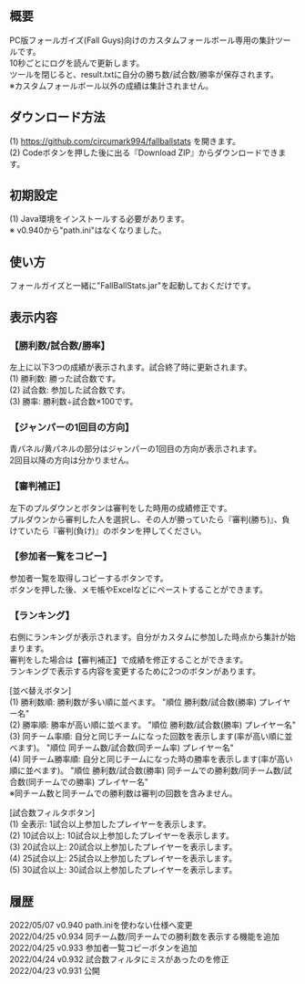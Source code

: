 ﻿## 概要  
PC版フォールガイズ(Fall Guys)向けのカスタムフォールボール専用の集計ツールです。  
10秒ごとにログを読んで更新します。  
ツールを閉じると、result.txtに自分の勝ち数/試合数/勝率が保存されます。  
※カスタムフォールボール以外の成績は集計されません。  
  
## ダウンロード方法  
(1) https://github.com/circumark994/fallballstats を開きます。  
(2) Codeボタンを押した後に出る『Download ZIP』からダウンロードできます。  
  
## 初期設定  
(1) Java環境をインストールする必要があります。  
※ v0.940から"path.ini"はなくなりました。  
  
## 使い方  
フォールガイズと一緒に"FallBallStats.jar"を起動しておくだけです。  
  
## 表示内容  
  
### 【勝利数/試合数/勝率】  
左上に以下3つの成績が表示されます。試合終了時に更新されます。  
(1) 勝利数: 勝った試合数です。  
(2) 試合数: 参加した試合数です。  
(3) 勝率: 勝利数÷試合数×100です。  
  
### 【ジャンパーの1回目の方向】  
青パネル/黄パネルの部分はジャンパーの1回目の方向が表示されます。  
2回目以降の方向は分かりません。  
  
### 【審判補正】  
左下のプルダウンとボタンは審判をした時用の成績修正です。  
プルダウンから審判した人を選択し、その人が勝っていたら『審判(勝ち)』、負けていたら『審判(負け)』のボタンを押してください。  
  
### 【参加者一覧をコピー】  
参加者一覧を取得しコピーするボタンです。  
ボタンを押した後、メモ帳やExcelなどにペーストすることができます。  
  
### 【ランキング】  
右側にランキングが表示されます。自分がカスタムに参加した時点から集計が始まります。  
審判をした場合は【審判補正】で成績を修正することができます。  
ランキングで表示する内容を変更するために2つのボタンがあります。  
  
[並べ替えボタン]  
(1) 勝利数順: 勝利数が多い順に並べます。 "順位 勝利数/試合数(勝率) プレイヤー名"  
(2) 勝率順: 勝率が高い順に並べます。 "順位 勝利数/試合数(勝率) プレイヤー名"  
(3) 同チーム率順: 自分と同じチームになった回数を表示します(率が高い順に並べます)。 "順位 同チーム数/試合数(同チーム率) プレイヤー名"  
(4) 同チーム勝率順: 自分と同じチームになった時の勝率を表示します(率が高い順に並べます)。 "順位 勝利数/試合数(勝率) 同チームでの勝利数/同チーム数/試合数(同チームでの勝率) プレイヤー名"  
※同チーム数と同チームでの勝利数は審判の回数を含みません。  
  
[試合数フィルタボタン]  
(1) 全表示: 1試合以上参加したプレイヤーを表示します。  
(2) 10試合以上: 10試合以上参加したプレイヤーを表示します。  
(3) 20試合以上: 20試合以上参加したプレイヤーを表示します。  
(4) 25試合以上: 25試合以上参加したプレイヤーを表示します。  
(5) 30試合以上: 30試合以上参加したプレイヤーを表示します。  
  
## 履歴  
2022/05/07 v0.940 path.iniを使わない仕様へ変更  
2022/04/25 v0.934 同チーム数/同チームでの勝利数を表示する機能を追加  
2022/04/25 v0.933 参加者一覧コピーボタンを追加  
2022/04/24 v0.932 試合数フィルタにミスがあったのを修正  
2022/04/23 v0.931 公開  
